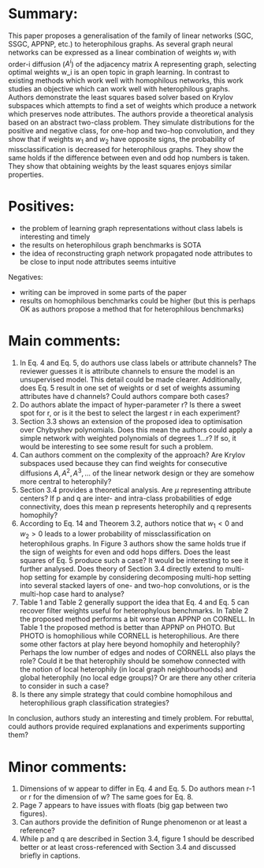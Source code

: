 # Summary:

This paper proposes a generalisation of the family of linear networks (SGC, SSGC, APPNP, etc.) to heterophilous graphs. As several graph neural networks can be expressed as a linear combination of weights $w_i$ with order-i diffusion ($A^i$) of the adjacency matrix A representing graph, selecting optimal weights w_i is an open topic in graph learning. In contrast to existing methods which work well with homophilous networks, this work studies an objective which can work well with heterophilous graphs. Authors demonstrate the least squares based solver based on Krylov subspaces which attempts to find a set of weights which produce a network which preserves node attributes. The authors provide a theoretical analysis based on an abstract two-class problem. They simulate distributions for the positive and negative class, for one-hop and two-hop convolution, and they show that if weights $w_1$ and $w_2$ have opposite signs, the probability of missclassification is decreased for heterophilous graphs. They show the same holds if the difference between even and odd hop numbers is taken. They show that obtaining weights by the least squares enjoys similar properties.



# Positives:

- the problem of learning graph representations without class labels is interesting and timely
- the results on heterophilous graph benchmarks is SOTA
- the idea of reconstructing graph network propagated node attributes to be close to input node attributes seems intuitive

Negatives:

- writing can be improved in some parts of the paper
- results on homophilous benchmarks could be higher (but this is perhaps OK as authors propose a method that for heterophilous benchmarks)



# Main comments:

1. In Eq. 4 and Eq. 5, do authors use class labels or attribute channels? The reviewer guesses it is attribute channels to ensure the model is an unsupervised model. This detail could be made clearer. Additionally, does Eq. 5 result in one set of weights or d set of weights assuming attributes have d channels? Could authors compare both cases?
2. Do authors ablate the impact of hyper-parameter r? Is there a sweet spot for r, or is it the best to select the largest r in each experiment?
3. Section 3.3 shows an extension of the proposed idea to optimisation over Chybyshev polynomials. Does this mean the authors could apply a simple network with weighted polynomials of degrees 1...r? If so, it would be interesting to see some result for such a problem.
4. Can authors comment on the complexity of the approach? Are Krylov subspaces used because they can find weights for consecutive diffusions $A, A^2, A^3,...$ of the linear network design or they are somehow more central to heterophily?
5. Section 3.4 provides a theoretical analysis. Are $\mu$ representing attribute centers? If p and q are inter- and intra-class probabilities of edge connectivity, does this mean p represents heterophily and q represents homophily?
6. According to Eq. 14 and Theorem 3.2, authors notice that $w_1<0$ and $w_2>0$ leads to a lower probability of missclassification on heterophilous graphs. In Figure 3 authors show the same holds true if the sign of weights for even and odd hops differs. Does the least squares of Eq. 5 produce such a case? It would be interesting to see it further analysed. Does theory of Section 3.4 directly extend to multi-hop setting for example by considering decomposing multi-hop setting into several stacked layers of one- and two-hop convolutions, or is the multi-hop case hard to analyse?
7. Table 1 and Table 2 generally support the idea that Eq. 4 and Eq. 5 can recover filter weights useful for heterophylous benchmarks. In Table 2 the proposed method performs a bit worse than APPNP on CORNELL. In Table 1 the proposed method is better than APPNP on PHOTO. But PHOTO is homophilious while CORNELL is heterophilious. Are there some other factors at play here beyond homophily and heterophily? Perhaps the low number of edges and nodes of CORNELL also plays the role? Could it be that heterophily should be somehow connected with the notion of local heterophily (in local graph neighbourhoods) and global heterophily (no local edge groups)? Or are there any other criteria to consider in such a case? 
8. Is there any simple strategy that could combine homophilous and heterophilious graph classification strategies?



In conclusion, authors study an interesting and timely problem. For rebuttal, could authors provide required explanations and experiments supporting them?



# Minor comments:

1. Dimensions of w appear to differ in Eq. 4 and Eq. 5. Do authors mean r-1 or r for the dimension of w? The same goes for Eq. 8.
2. Page 7 appears to have issues with floats (big gap between two figures).
3. Can authors provide the definition of Runge phenomenon or at least a reference?
4. While p and q are described in Section 3.4, figure 1 should be described better or at least cross-referenced with Section 3.4 and discussed briefly in captions.